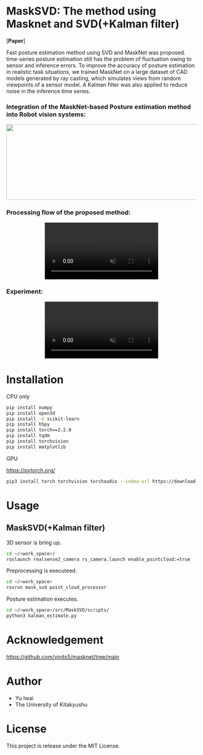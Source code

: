 # MaskSVD: The method using Masknet and SVD(+Kalman filter)

[**Paper**]

Fast posture estimation method using SVD and MaskNet was proposed.
time-series posture estimation still has the problem of fluctuation owing to sensor and inference errors.
To improve the accuracy of posture estimation in realistic task situations, we trained MaskNet on a large dataset of CAD models generated by ray casting, which simulates views from random viewpoints of a sensor model. 
A Kalman filter was also applied to reduce noise in the inference time series.

### Integration of the MaskNet-based Posture estimation method into Robot vision systems:

<p align="center">
      <img src="https://github.com/user-attachments/assets/66977d8f-ea21-4f9d-96a6-0030557f2d76" height="200" width="600" >
</p>


### Processing flow of the proposed method:

<p align="center">
      <video src="https://github.com/user-attachments/assets/7a802523-f403-4a1d-ab53-2fe3e570fcbf" autoplay muted loop autoplay muted>
</p>

### Experiment: 

<p align="center">
      <video src="https://github.com/user-attachments/assets/be980ad2-f0ce-44a3-b8ec-53a2dcfeaf78" autoplay muted loop autoplay muted>
</p>


 
# Installation

CPU only

```bash
pip install numpy
pip install open3d
pip install -U scikit-learn
pip install h5py
pip install torch==2.2.0
pip install tqdm
pip install torchvision
pip install matplotlib
```

GPU

https://pytorch.org/

```bash
pip3 install torch torchvision torchaudio --index-url https://download.pytorch.org/whl/cu118
```


# Usage

## MaskSVD(+Kalman filter)

3D sensor is bring up.

```bash
cd ~/<work_space>/
roslaunch realsense2_camera rs_camera.launch enable_pointcloud:=true
```

Preprocessing is executeed.

```bash
cd ~/<work_space>
rosrun mask_svd point_cloud_processor
```

Posture estimation executes.

```bash
cd ~/<work_space>/src/MaskSVD/scripts/
python3 kalman_estimate.py 
```

# Acknowledgement

https://github.com/vinits5/masknet/tree/main

# Author
 
* Yu Iwai
* The University of Kitakyushu
 
# License

This project is release under the MIT License.

